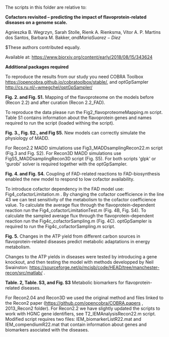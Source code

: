 The scripts in this folder are relative to:

<b>Cofactors revisited – predicting the impact of flavoprotein-related diseases on a genome scale.</b>

Agnieszka B. Wegrzyn, Sarah Stolle, Rienk A. Rienksma, Vítor A. P. Martins dos Santos, Barbara M. Bakker$, and Maria Suarez-Diez$

$These authors contributed equally. 

Available at: https://www.biorxiv.org/content/early/2018/08/15/343624

<b>Additional packages required</b>

To reproduce the results from our study you need COBRA Toolbox https://opencobra.github.io/cobratoolbox/stable/, and optGpSampler http://cs.ru.nl/~wmegchel/optGpSampler/

<b>Fig. 2. and Fig. S1.</b> Mapping of the flavoproteome on the models before (Recon 2.2) and after curation (Recon 2.2_FAD).

To reproduce the data please run the Fig2_flavoproteomeMapping.m script. Table S1 contains information about the flavoprotein genes and names required to run the script (loaded withing the script). 

<b>Fig. 3., Fig. S2., and Fig S5.</b> New models can correctly simulate the physiology of MADD.

For Recon2.2 MADD simulations use Fig3_MADDsamplingRecon22.m script (Fig.3 and Fig. S2). For Recon3D MADD simulations use FigS5_MADDsamplingRecon3D script (Fig. S5). For both scripts 'glpk' or 'gurobi' solver is required together with the optGpSampler.

<b>Fig. 4. and Fig. S4.</b> Coupling of FAD-related reactions to FAD-biosynthesis enabled the new model to respond to low cofactor availability.

To introduce cofactor dependency in the FAD model use: Fig4_cofactorLimitation.m . By changing the cofactor coefficience in the line 43 we can test sensitivity of the metabolism to the cofactor coefficience value. To calculate the average flux through the flavoprotein-dependent reaction run the Fig4_cofactorLimitationTest.m (Fig. 4B, Fig. S4). To calculate the sampled average flux through the flavoprotein-dependent reaction run the Fig4c_cofactorSampling.m (Fig. 4C). optGpSampler is required to run the Fig4c_cofactorSampling.m script. 

<b>Fig. 5.</b> Changes in the ATP yield from different carbon sources in flavoprotein-related diseases predict metabolic adaptations in energy metabolism.

Changes to the ATP yields in diseases were tested by introducing a gene knockout, and then testing the model with methods developped by Neil Swainston: https://sourceforge.net/p/mcisb/code/HEAD/tree/manchester-recon/src/matlab/ .

<b>Table. 2, Table. S3, and Fig. S3</b> Metabolic biomarkers for flavoprotein-related diseases.

For Recon2.04 and Recon3D we used the original method and files linked to the Recon2 paper (https://github.com/opencobra/COBRA.papers , 2013_Recon2 folder). For Recon2.2 we have slightly updated the scripts to work with HGNC gene identifiers, see T2_IEMAnalysisRecon22.m script. Modified script requires two files: IEM_biomarkerListR22.mat  and IEM_compendiumR22.mat that contain information about genes and biomarkers asociated with the diseases. 
